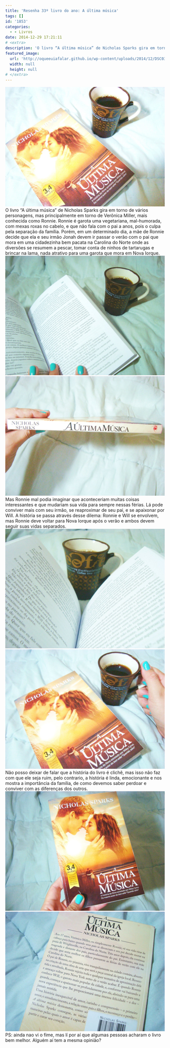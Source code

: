 ```yaml
---
title: 'Resenha 33º livro do ano: A última música'
tags: []
id: '1853'
categories:
  - - Livros
date: 2014-12-29 17:21:11
# <extra>
description: 'O livro “A última música” de Nicholas Sparks gira em torno de vários personagens, mas principalmente em torno de Verônica Miller, mais conhecida como Ronnie. Ronnie é garota uma vegetariana, mal-humorada, com mexas roxas no cabelo, e que não fala com o pai a anos, pois o culpa pela separação da família. Porém, em um determinado dia, a mãe de Ronnie decide que ela e seu irmão Jonah devem ir passar o verão com o pai que mora em uma cidadezinha bem pacata na Carolina do Norte onde as diversões se resumem a pescar, tomar conta de ninhos de tartarugas e brincar na lama, nada atrativo para uma garota que mora em Nova Iorque. Mas Ronnie mal podia imaginar que aconteceriam muitas coisas interessantes e que mudariam sua vida para sempre nessas férias. Lá pode conviver mais com seu irmão, &hellip;'
featured_image: 
  url: 'http://oqueeuiafalar.github.io/wp-content/uploads/2014/12/DSC03460-1024x768.jpg'
  width: null
  height: null
# </extra>
---
```


[![Capa do livro A Ultima música (Resenha)](/wp-content/uploads/2014/12/DSC03460-1024x768.jpg)](/wp-content/uploads/2014/12/DSC03460.jpg) O livro “A última música” de Nicholas Sparks gira em torno de vários personagens, mas principalmente em torno de Verônica Miller, mais conhecida como Ronnie. Ronnie é garota uma vegetariana, mal-humorada, com mexas roxas no cabelo, e que não fala com o pai a anos, pois o culpa pela separação da família. Porém, em um determinado dia, a mãe de Ronnie decide que ela e seu irmão Jonah devem ir passar o verão com o pai que mora em uma cidadezinha bem pacata na Carolina do Norte onde as diversões se resumem a pescar, tomar conta de ninhos de tartarugas e brincar na lama, nada atrativo para uma garota que mora em Nova Iorque. [![páginas do livro A última música (resenha)](/wp-content/uploads/2014/12/DSC03461-1024x768.jpg)](/wp-content/uploads/2014/12/DSC03461.jpg)[![lombada do livro A última música (resenha)](/wp-content/uploads/2014/12/DSC03458-1024x768.jpg)](/wp-content/uploads/2014/12/DSC03458.jpg) Mas Ronnie mal podia imaginar que aconteceriam muitas coisas interessantes e que mudariam sua vida para sempre nessas férias. Lá pode conviver mais com seu irmão, se reaproximar de seu pai, e se apaixonar por Will. A história se passa através desse dilema: Ronnie e Will se envolvem, mas Ronnie deve voltar para Nova Iorque após o verão e ambos devem seguir suas vidas separados. [![páginas do livro "A última música" ](/wp-content/uploads/2014/12/DSC03462-1024x768.jpg)](/wp-content/uploads/2014/12/DSC03462.jpg)[![capa do livro "A última música"](/wp-content/uploads/2014/12/DSC03463-1024x768.jpg)](/wp-content/uploads/2014/12/DSC03463.jpg) Não posso deixar de falar que a história do livro é clichê, mas isso não faz com que ele seja ruim, pelo contrario, a história é linda, emocionante e nos mostra a importância da família, de como devemos saber perdoar e conviver com as diferenças dos outros. [![Capa do livro "A última música"](/wp-content/uploads/2014/12/DSC03456-1024x768.jpg)](/wp-content/uploads/2014/12/DSC03456.jpg)[![Contra-capa do livro "A última música"](/wp-content/uploads/2014/12/DSC03457-1024x768.jpg)](/wp-content/uploads/2014/12/DSC03457.jpg) PS: ainda nao vi o fime, mas lí por aí que algumas pessoas acharam o livro bem melhor. Alguém aí tem a mesma opinião?

